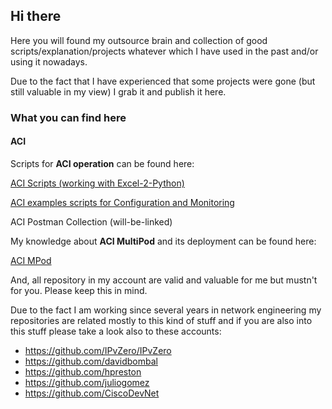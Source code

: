 <h2>Hi there</h2>


Here you will found my outsource brain and collection of good scripts/explanation/projects whatever which I have used in the past and/or using it nowadays.

Due to the fact that I have experienced that some projects were gone (but still valuable in my view) I grab it and publish it here.

<h3>What you can find here</h3>

<h4>ACI</h4>

Scripts for <b>ACI operation</b> can be found here:

 <a href="https://github.com/fholzi8/ACI/tree/master/aci-scripts_py2csv">ACI Scripts (working with Excel-2-Python)</a>

 <a href="https://github.com/fholzi8/ACI/tree/master/aci-examples">ACI examples scripts for Configuration and Monitoring</a>
 
 ACI Postman Collection (will-be-linked)

My knowledge about <b>ACI MultiPod</b> and its deployment can be found here: 

 <a href="https://github.com/fholzi8/ACI/tree/master/aci-multipod">ACI MPod</a>



And, all repository in my account are valid and valuable for me but mustn't for you. Please keep this in mind.

Due to the fact I am working since several years in network engineering my repositories are related mostly to this kind of stuff and if you are also into this stuff please take a look also to these accounts:


 * https://github.com/IPvZero/IPvZero
 * https://github.com/davidbombal
 * https://github.com/hpreston
 * https://github.com/juliogomez
 * https://github.com/CiscoDevNet
 
